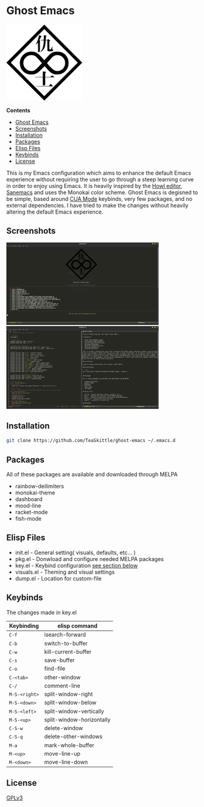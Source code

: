 # Ghost Emacs

<img src="ghost/logo.png" alt="logo" width="200"/>

**Contents**

- [Ghost Emacs](#ghost-emacs)
- [Screenshots](#screenshots)
- [Installation](#installation)
- [Packages](#packages)
- [Elisp Files](#elisp-files)
- [Keybinds](#keybinds)
- [License](#license)

This is my Emacs configuration which aims to enhance the default Emacs experience without requiring the user to go through a steep learning curve in order to enjoy using Emacs. It is heavily inspired by the [Howl editor](https://howl.io/), [Sanemacs](https://sanemacs.com/) and uses the Monokai color scheme. Ghost Emacs is degisned to be simple, based around [CUA Mode](https://www.emacswiki.org/emacs/CuaMode) keybinds, very few packages, and no external dependencies. I have tried to make the changes without heavily altering the default Emacs experience.

## Screenshots

<img src="ghost/screen1.png" alt="screen1" width="400"/>
<img src="ghost/screen2.png" alt="screen1" width="400"/>

## Installation

``` sh
git clone https://github.com/TeaSkittle/ghost-emacs ~/.emacs.d
```

## Packages

All of these packages are available and downloaded through MELPA

- rainbow-deilimiters
- monokai-theme
- dashboard
- mood-line
- racket-mode
- fish-mode

## Elisp Files

- init.el - General setting( visuals, defaults, etc... )
- pkg.el - Donwload and configure needed MELPA packages
- key.el - Keybind configuration [see section below](#keybinds)
- visuals.el - Theming and visual settings
- dump.el - Location for custom-file

## Keybinds

The changes made in key.el

| Keybinding        | elisp command               |  
|-------------------|-----------------------------|
| `C-f`             | isearch-forward             |  
| `C-b`             | switch-to-buffer            |  
| `C-w`             | kill-current-buffer         |  
| `C-s`             | save-buffer                 |  
| `C-o`             | find-file                   | 
| `C-<tab>`         | other-window                |
| `C-/`             | comment-line                |
| `M-S-<right>`     | split-window-right          |
| `M-S-<down>`      | split-window-below          |
| `M-S-<left>`      | split-window-vertically     |
| `M-S-<up>`        | split-window-horizontally   |
| `C-S-w`           | delete-window               |
| `C-S-q`           | delete-other-windows        |
| `M-a`             | mark-whole-buffer           |
| `M-<up>`          | move-line-up                |
| `M-<down>`        | move-line-down              |

## License
[GPLv3](https://choosealicense.com/licenses/gpl-3.0/)
